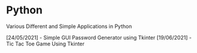 # Python
Various Different and Simple Applications in Python


[24/05/2021] - Simple GUI Password Generator using Tkinter
[19/06/2021] - Tic Tac Toe Game Using Tkinter